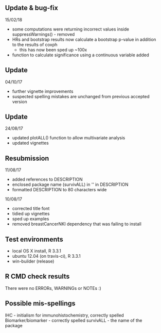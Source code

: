 ## Update & bug-fix

15/02/18
* some computations were returning incorrect values inside suppressWarnings() - removed
* HRs and bootstrap results now calculate a bootstrap p-value in addition to the results of coxph
  * this has now been sped up ~100x
* function to calculate significance using a continuous variable added

## Update

04/10/17
* further vignette improvements
* suspected spelling mistakes are unchanged from previous accepted version 

## Update

24/08/17
* updated plotALL() function to allow multivariate analysis
* updated vignettes


## Resubmission

11/08/17
* added references to DESCRIPTION
* enclosed package name (survivALL) in '' in DESCRIPTION
* formatted DESCRIPTION to 80 characters wide

10/08/17
* corrected title font
* tidied up vignettes
* sped up examples
* removed breastCancerNKI dependency that was failing to install

## Test environments
* local OS X install, R 3.3.1
* ubuntu 12.04 (on travis-ci), R 3.3.1
* win-builder (release)

## R CMD check results
There were no ERRORs, WARNINGs or NOTEs :)

## Possible mis-spellings
IHC - initialism for immunohistochemistry, correctly spelled
Biomarker/biomarker - correctly spelled
survivALL - the name of the package
